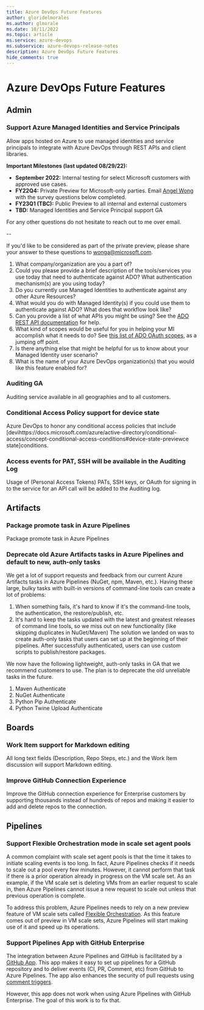 ```yaml
---
title: Azure DevOps Future Features
author: gloridelmorales
ms.author: glmorale
ms.date: 10/11/2022
ms.topic: article
ms.service: azure-devops
ms.subservice: azure-devops-release-notes
description: Azure DevOps Future Features
hide_comments: true
---
```

# Azure DevOps Future Features

## Admin

### Support Azure Managed Identities and Service Principals

Allow apps hosted on Azure to use managed identities and service principals to integrate with Azure DevOps through REST APIs and client libraries. 

**Important Milestones (last updated 08/29/22):**

* **September 2022:** Internal testing for select Microsoft customers with approved use cases.
* **FY22Q4:** Private Preview for Microsoft-only parties. Email [Angel Wong](mailto:wonga@microsoft.com) with the survey questions below completed.
* **FY23Q1 (TBC):** Public Preview to all internal and external customers
* **TBD:** Managed Identities and Service Principal support GA

For any other questions do not hesitate to reach out to me over email.

--

If you'd like to be considered as part of the private preview, please share your answer to these questions to wonga@microsoft.com.

1. What company/organization are you a part of?
2. Could you please provide a brief description of the tools/services you use today that need to authenticate against ADO? What authentication mechanism(s) are you using today? 
3. Do you currently use Managed Identities to authenticate against any other Azure Resources?  
4. What would you do with Managed Identity(s) if you could use them to authenticate against ADO? What does that workflow look like?
5. Can you provide a list of what APIs you might be using? See the [ADO REST API documentation](/rest/api/azure/devops/?view=azure-devops-rest-7.1&preserve-view=true) for help.
6. What kind of scopes would be useful for you in helping your MI accomplish what it needs to do? See [this list of ADO OAuth scopes](/azure/devops/integrate/get-started/authentication/oauth?view=azure-devops#scopes&preserve-view=true), as a jumping off point.
7. Is there anything else that might be helpful for us to know about your Managed Identity user scenario?
8. What is the name of your Azure DevOps organization(s) that you would like this feature enabled for?

### Auditing GA

Auditing service available in all geographies and to all customers.

### Conditional Access Policy support for device state

Azure DevOps to honor any conditional access policies that include [devihttps://docs.microsoft.com/azure/active-directory/conditional-access/concept-conditional-access-conditions#device-state-previewce state]conditions. 

### Access events for PAT, SSH will be available in the Auditing Log

Usage of (Personal Access Tokens) PATs, SSH keys, or OAuth for signing in to the service for an API call will be added to the Auditing log.

## Artifacts

### Package promote task in Azure Pipelines

Package promote task in Azure Pipelines

### Deprecate old Azure Artifacts tasks in Azure Pipelines and default to new, auth-only tasks

We get a lot of support requests and feedback from our current Azure Artifacts tasks in Azure Pipelines (NuGet, npm, Maven, etc.). Having these large, bulky tasks with built-in versions of command-line tools can create a lot of problems:
1. When something fails, it's hard to know if it's the command-line tools, the authentication, the restore/publish, etc.
2. It's hard to keep the tasks updated with the latest and greatest releases of command line tools, so we miss out on new functionality (like skipping duplicates in NuGet/Maven)
The solution we landed on was to create auth-only tasks that users can set up at the beginning of their pipelines. After successfully authenticated, users can use custom scripts to publish/restore packages. 

We now have the following lightweight, auth-only tasks in GA that we recommend customers to use. The plan is to deprecate the old unreliable tasks in the future. 
1. Maven Authenticate 
2. NuGet Authenticate
3. Python Pip Authenticate
4. Python Twine Upload Authenticate

## Boards

### Work Item support for Markdown editing

All long text fields (Description, Repo Steps, etc.) and the Work Item discussion will support Markdown editing.

### Improve GitHub Connection Experience

Improve the GitHub connection experience for Enterprise customers by supporting thousands instead of hundreds of repos and making it easier to add and delete repos to the connection.

## Pipelines

### Support Flexible Orchestration mode in scale set agent pools

A common complaint with scale set agent pools is that the time it takes to initiate scaling events is too long. In fact, Azure Pipelines checks if it needs to scale out a pool every few minutes. However, it cannot perform that task if there is a prior operation already in progress on the VM scale set. As an example, if the VM scale set is deleting VMs from an earlier request to scale in, then Azure Pipelines cannot issue a new request to scale out unless that previous operation is complete.

To address this problem, Azure Pipelines needs to rely on a new preview feature of VM scale sets called [Flexible Orchestration](/azure/virtual-machine-scale-sets/virtual-machine-scale-sets-orchestration-modes). As this feature comes out of preview in VM scale sets, Azure Pipelines will start making use of it and speed up its operations.

### Support Pipelines App with GitHub Enterprise

The integration between Azure Pipelines and GitHub is facilitated by a [GitHub App](https://github.com/marketplace/azure-pipelines). This app makes it easy to set up pipelines for a GitHub repository and to deliver events (CI, PR, Comment, etc) from GitHub to Azure Pipelines. The app also enhances the security of pull requests using [comment triggers](https://github.com/marketplace/azure-pipelines).

However, this app does not work when using Azure Pipelines with GitHub Enterprise. The goal of this work is to fix that.